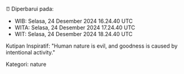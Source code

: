 ⏰ Diperbarui pada:
- WIB: Selasa, 24 Desember 2024 16.24.40 UTC
- WITA: Selasa, 24 Desember 2024 17.24.40 UTC
- WIT: Selasa, 24 Desember 2024 18.24.40 UTC

Kutipan Inspiratif:
"Human nature is evil, and goodness is caused by intentional activity."


Kategori: nature


